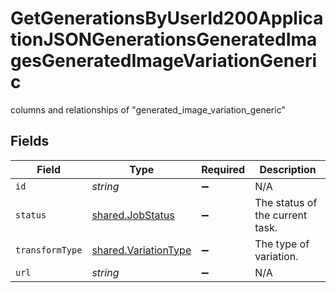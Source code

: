 # GetGenerationsByUserId200ApplicationJSONGenerationsGeneratedImagesGeneratedImageVariationGeneric

columns and relationships of "generated_image_variation_generic"


## Fields

| Field                                                        | Type                                                         | Required                                                     | Description                                                  |
| ------------------------------------------------------------ | ------------------------------------------------------------ | ------------------------------------------------------------ | ------------------------------------------------------------ |
| `id`                                                         | *string*                                                     | :heavy_minus_sign:                                           | N/A                                                          |
| `status`                                                     | [shared.JobStatus](../../models/shared/jobstatus.md)         | :heavy_minus_sign:                                           | The status of the current task.                              |
| `transformType`                                              | [shared.VariationType](../../models/shared/variationtype.md) | :heavy_minus_sign:                                           | The type of variation.                                       |
| `url`                                                        | *string*                                                     | :heavy_minus_sign:                                           | N/A                                                          |